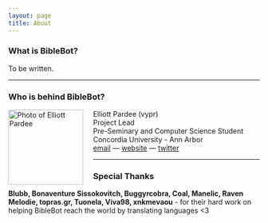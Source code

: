 ```yaml
---
layout: page
title: About
---
```


### What is BibleBot?

To be written.

---

### Who is behind BibleBot?

<div style="float: left;margin-right:20px;"><img alt="Photo of Elliott Pardee" src="{{ site.baseurl }}/public/elliott.png" width="150px" height="150px"></div>
Elliott Pardee (vypr)<br>
Project Lead<br>
Pre-Seminary and Computer Science Student<br>
Concordia University - Ann Arbor<br>
<a href="mailto:vypr@vypr.space">email</a> &mdash; <a href="http://vypr.space">website</a> &mdash; <a href="https://twitter.com/thevypr">twitter</a>

---

### Special Thanks
**Blubb, Bonaventure Sissokovitch, Buggyrcobra, Coal, Manelic, Raven Melodie, topras.gr, Tuonela, Viva98, xnkmevaou** - for their hard work on helping BibleBot reach the world by translating languages <3
